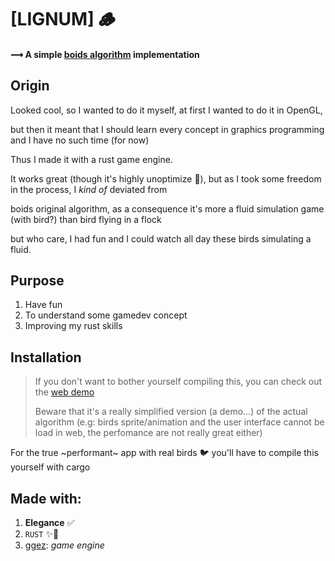 # [LIGNUM] 🪵

#### ⟿ A simple [boids algorithm](https://en.wikipedia.org/wiki/Boids) implementation

## Origin

Looked cool, so I wanted to do it myself, at first I wanted to do it in OpenGL,

but then it meant that I should learn every concept in graphics programming and I have no such time (for now)

Thus I made it with a rust game engine.

It works great (though it's highly unoptimize 🤫), but as I took some freedom in the process, I _kind of_ deviated from

boids original algorithm, as a consequence it's more a fluid simulation game (with bird?) than bird flying in a flock

but who care, I had fun and I could watch all day these birds simulating a fluid.

## Purpose

1. Have fun
2. To understand some gamedev concept
3. Improving my rust skills

## Installation

> If you don't want to bother yourself compiling this, you can check out the [web demo](https://ilingu.github.io/lignum/server)
>
> Beware that it's a really simplified version (a demo...) of the actual algorithm (e.g: birds sprite/animation and the user interface cannot be load in web, the perfomance are not really great either)

For the true ~performant~ app with real birds 🐦 you'll have to compile this yourself with cargo

## Made with:

1. **Elegance** ✅
2. `RUST` ✨🦀
3. [ggez](https://github.com/ggez/ggez): _game engine_
